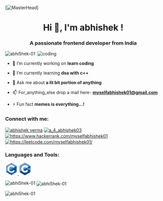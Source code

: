 [![MasterHead](https://www.globalsign.com/application/files/7416/1463/0119/iStock-1152537185.jpg)]
<h1 align="center">Hi 👋, I'm abhishek !</h1>
<h3 align="center">A passionate frontend developer from India</h3>
<img align="right" alt="coding" width="400" src=https://media.tenor.com/cX92mi1p-NYAAAAd/coding-anime.gif
<p align="left"> <img src="https://komarev.com/ghpvc/?username=abhi5hek-01&label=Profile%20views&color=0e75b6&style=flat" alt="abhi5hek-01" /> </p>

- 🔭 I’m currently working on **learn coding**

- 🌱 I’m currently learning **dsa with c++**

- 💬 Ask me about **a lit bit portion of anything**

- 📫 For_anything_else
drop a mail here- **myselfabhishek01@gmail.com**

- ⚡ Fun fact **memes is everything...!**

<h3 align="left">Connect with me:</h3>
<p align="left">
<a href="https://fb.com/abhishek verma" target="blank"><img align="center" src="https://raw.githubusercontent.com/rahuldkjain/github-profile-readme-generator/master/src/images/icons/Social/facebook.svg" alt="abhishek verma" height="30" width="40" /></a>
<a href="https://instagram.com/a_4_abhishek03" target="blank"><img align="center" src="https://raw.githubusercontent.com/rahuldkjain/github-profile-readme-generator/master/src/images/icons/Social/instagram.svg" alt="a_4_abhishek03" height="30" width="40" /></a>
<a href="https://www.hackerrank.com/https://www.hackerrank.com/myselfabhishek01" target="blank"><img align="center" src="https://raw.githubusercontent.com/rahuldkjain/github-profile-readme-generator/master/src/images/icons/Social/hackerrank.svg" alt="https://www.hackerrank.com/myselfabhishek01" height="30" width="40" /></a>
<a href="https://www.leetcode.com/https://leetcode.com/myselfabhishek01/" target="blank"><img align="center" src="https://raw.githubusercontent.com/rahuldkjain/github-profile-readme-generator/master/src/images/icons/Social/leet-code.svg" alt="https://leetcode.com/myselfabhishek01/" height="30" width="40" /></a>
</p>

<h3 align="left">Languages and Tools:</h3>
<p align="left"> <a href="https://www.cprogramming.com/" target="_blank" rel="noreferrer"> <img src="https://raw.githubusercontent.com/devicons/devicon/master/icons/c/c-original.svg" alt="c" width="40" height="40"/> </a> <a href="https://www.w3schools.com/cpp/" target="_blank" rel="noreferrer"> <img src="https://raw.githubusercontent.com/devicons/devicon/master/icons/cplusplus/cplusplus-original.svg" alt="cplusplus" width="40" height="40"/> </a> </p>

<p><img align="left" src="https://github-readme-stats.vercel.app/api/top-langs?username=abhi5hek-01&show_icons=true&locale=en&layout=compact" alt="abhi5hek-01" /></p>

<p>&nbsp;<img align="center" src="https://github-readme-stats.vercel.app/api?username=abhi5hek-01&show_icons=true&locale=en" alt="abhi5hek-01" /></p>

<p><img align="center" src="https://github-readme-streak-stats.herokuapp.com/?user=abhi5hek-01&" alt="abhi5hek-01" /></p>

